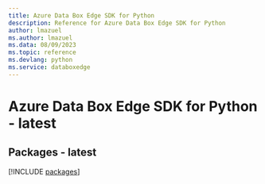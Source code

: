 ```yaml
---
title: Azure Data Box Edge SDK for Python
description: Reference for Azure Data Box Edge SDK for Python
author: lmazuel
ms.author: lmazuel
ms.data: 08/09/2023
ms.topic: reference
ms.devlang: python
ms.service: databoxedge
---
```

# Azure Data Box Edge SDK for Python - latest
## Packages - latest
[!INCLUDE [packages](data-box-edge-index.md)]